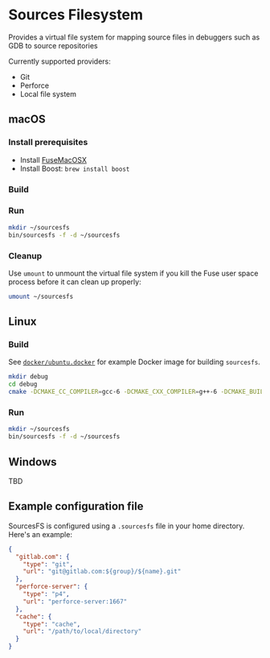 # Sources Filesystem

Provides a virtual file system for mapping source files in debuggers such as GDB to source repositories

Currently supported providers:

* Git
* Perforce
* Local file system

## macOS

### Install prerequisites

* Install [FuseMacOSX][fuse-macos]
* Install Boost: `brew install boost`

### Build

### Run

```bash
mkdir ~/sourcesfs
bin/sourcesfs -f -d ~/sourcesfs
```

### Cleanup

Use `umount` to unmount the virtual file system if you kill the Fuse user space process before it can clean up properly:

```bash
umount ~/sourcesfs
```

## Linux

### Build

See [`docker/ubuntu.docker`][docker-file] for example Docker image for building `sourcesfs`.

```bash
mkdir debug
cd debug
cmake -DCMAKE_CC_COMPILER=gcc-6 -DCMAKE_CXX_COMPILER=g++-6 -DCMAKE_BUILD_TYPE=DEBUG -G "Unix Makefiles" ..
```

### Run

```bash
mkdir ~/sourcesfs
bin/sourcesfs -f -d ~/sourcesfs
```

## Windows

TBD

## Example configuration file

SourcesFS is configured using a `.sourcesfs` file in your home directory. Here's an example:

```json
{
  "gitlab.com": {
    "type": "git",
    "url": "git@gitlab.com:${group}/${name}.git"
  },
  "perforce-server": {
    "type": "p4",
    "url": "perforce-server:1667"
  },
  "cache": {
    "type": "cache",
    "url": "/path/to/local/directory"
  }
}
```

[docker-file]: docker/ubuntu.docker
[fuse-macos]: https://osxfuse.github.io